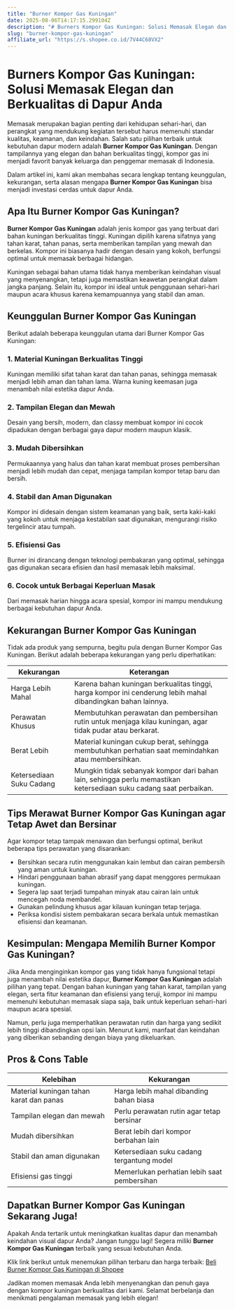 ```yaml
---
title: "Burner Kompor Gas Kuningan"
date: 2025-08-06T14:17:15.299104Z
description: "# Burners Kompor Gas Kuningan: Solusi Memasak Elegan dan Berkualitas di Dapur Anda..."
slug: "burner-kompor-gas-kuningan"
affiliate_url: "https://s.shopee.co.id/7V44C68VX2"
---
```

# Burners Kompor Gas Kuningan: Solusi Memasak Elegan dan Berkualitas di Dapur Anda

Memasak merupakan bagian penting dari kehidupan sehari-hari, dan perangkat yang mendukung kegiatan tersebut harus memenuhi standar kualitas, keamanan, dan keindahan. Salah satu pilihan terbaik untuk kebutuhan dapur modern adalah **Burner Kompor Gas Kuningan**. Dengan tampilannya yang elegan dan bahan berkualitas tinggi, kompor gas ini menjadi favorit banyak keluarga dan penggemar memasak di Indonesia.

Dalam artikel ini, kami akan membahas secara lengkap tentang keunggulan, kekurangan, serta alasan mengapa **Burner Kompor Gas Kuningan** bisa menjadi investasi cerdas untuk dapur Anda.

## Apa Itu Burner Kompor Gas Kuningan?

**Burner Kompor Gas Kuningan** adalah jenis kompor gas yang terbuat dari bahan kuningan berkualitas tinggi. Kuningan dipilih karena sifatnya yang tahan karat, tahan panas, serta memberikan tampilan yang mewah dan berkelas. Kompor ini biasanya hadir dengan desain yang kokoh, berfungsi optimal untuk memasak berbagai hidangan.

Kuningan sebagai bahan utama tidak hanya memberikan keindahan visual yang menyenangkan, tetapi juga memastikan keawetan perangkat dalam jangka panjang. Selain itu, kompor ini ideal untuk penggunaan sehari-hari maupun acara khusus karena kemampuannya yang stabil dan aman.

## Keunggulan Burner Kompor Gas Kuningan

Berikut adalah beberapa keunggulan utama dari Burner Kompor Gas Kuningan:

### 1. Material Kuningan Berkualitas Tinggi
Kuningan memiliki sifat tahan karat dan tahan panas, sehingga memasak menjadi lebih aman dan tahan lama. Warna kuning keemasan juga menambah nilai estetika dapur Anda.

### 2. Tampilan Elegan dan Mewah
Desain yang bersih, modern, dan classy membuat kompor ini cocok dipadukan dengan berbagai gaya dapur modern maupun klasik.

### 3. Mudah Dibersihkan
Permukaannya yang halus dan tahan karat membuat proses pembersihan menjadi lebih mudah dan cepat, menjaga tampilan kompor tetap baru dan bersih.

### 4. Stabil dan Aman Digunakan
Kompor ini didesain dengan sistem keamanan yang baik, serta kaki-kaki yang kokoh untuk menjaga kestabilan saat digunakan, mengurangi risiko tergelincir atau tumpah.

### 5. Efisiensi Gas
Burner ini dirancang dengan teknologi pembakaran yang optimal, sehingga gas digunakan secara efisien dan hasil memasak lebih maksimal.

### 6. Cocok untuk Berbagai Keperluan Masak
Dari memasak harian hingga acara spesial, kompor ini mampu mendukung berbagai kebutuhan dapur Anda.

## Kekurangan Burner Kompor Gas Kuningan

Tidak ada produk yang sempurna, begitu pula dengan Burner Kompor Gas Kuningan. Berikut adalah beberapa kekurangan yang perlu diperhatikan:

| Kekurangan | Keterangan |
|--------------|------------|
| Harga Lebih Mahal | Karena bahan kuningan berkualitas tinggi, harga kompor ini cenderung lebih mahal dibandingkan bahan lainnya. |
| Perawatan Khusus | Membutuhkan perawatan dan pembersihan rutin untuk menjaga kilau kuningan, agar tidak pudar atau berkarat. |
| Berat Lebih | Material kuningan cukup berat, sehingga membutuhkan perhatian saat memindahkan atau membersihkan. |
| Ketersediaan Suku Cadang | Mungkin tidak sebanyak kompor dari bahan lain, sehingga perlu memastikan ketersediaan suku cadang saat perbaikan. |

## Tips Merawat Burner Kompor Gas Kuningan agar Tetap Awet dan Bersinar

Agar kompor tetap tampak menawan dan berfungsi optimal, berikut beberapa tips perawatan yang disarankan:

- Bersihkan secara rutin menggunakan kain lembut dan cairan pembersih yang aman untuk kuningan.
- Hindari penggunaan bahan abrasif yang dapat menggores permukaan kuningan.
- Segera lap saat terjadi tumpahan minyak atau cairan lain untuk mencegah noda membandel.
- Gunakan pelindung khusus agar kilauan kuningan tetap terjaga.
- Periksa kondisi sistem pembakaran secara berkala untuk memastikan efisiensi dan keamanan.

## Kesimpulan: Mengapa Memilih Burner Kompor Gas Kuningan?

Jika Anda menginginkan kompor gas yang tidak hanya fungsional tetapi juga menambah nilai estetika dapur, **Burner Kompor Gas Kuningan** adalah pilihan yang tepat. Dengan bahan kuningan yang tahan karat, tampilan yang elegan, serta fitur keamanan dan efisiensi yang teruji, kompor ini mampu memenuhi kebutuhan memasak siapa saja, baik untuk keperluan sehari-hari maupun acara spesial.

Namun, perlu juga memperhatikan perawatan rutin dan harga yang sedikit lebih tinggi dibandingkan opsi lain. Menurut kami, manfaat dan keindahan yang diberikan sebanding dengan biaya yang dikeluarkan.

## Pros & Cons Table

| Kelebihan | Kekurangan |
|-------------|--------------|
| Material kuningan tahan karat dan panas | Harga lebih mahal dibanding bahan biasa |
| Tampilan elegan dan mewah | Perlu perawatan rutin agar tetap bersinar |
| Mudah dibersihkan | Berat lebih dari kompor berbahan lain |
| Stabil dan aman digunakan | Ketersediaan suku cadang tergantung model |
| Efisiensi gas tinggi | Memerlukan perhatian lebih saat pembersihan |

## Dapatkan Burner Kompor Gas Kuningan Sekarang Juga!

Apakah Anda tertarik untuk meningkatkan kualitas dapur dan menambah keindahan visual dapur Anda? Jangan tunggu lagi! Segera miliki **Burner Kompor Gas Kuningan** terbaik yang sesuai kebutuhan Anda.

Klik link berikut untuk menemukan pilihan terbaru dan harga terbaik: [Beli Burner Kompor Gas Kuningan di Shopee](https://s.shopee.co.id/7V44C68VX2)

Jadikan momen memasak Anda lebih menyenangkan dan penuh gaya dengan kompor kuningan berkualitas dari kami. Selamat berbelanja dan menikmati pengalaman memasak yang lebih elegan!